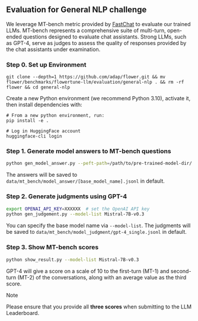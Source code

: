 ## Evaluation for General NLP challenge

We leverage MT-bench metric provided by [FastChat](https://github.com/lm-sys/FastChat) to evaluate our trained LLMs.
MT-bench represents a comprehensive suite of multi-turn, open-ended questions designed to evaluate chat assistants.
Strong LLMs, such as GPT-4, serve as judges to assess the quality of responses provided by the chat assistants under examination.

### Step 0. Set up Environment

```shell
git clone --depth=1 https://github.com/adap/flower.git && mv flower/benchmarks/flowertune-llm/evaluation/general-nlp . && rm -rf flower && cd general-nlp
```

Create a new Python environment (we recommend Python 3.10), activate it, then install dependencies with:

```shell
# From a new python environment, run:
pip install -e .

# Log in HuggingFace account
huggingface-cli login
```


### Step 1. Generate model answers to MT-bench questions

```bash
python gen_model_answer.py --peft-path=/path/to/pre-trained-model-dir/ # e.g., ./peft_1
```
The answers will be saved to `data/mt_bench/model_answer/[base_model_name].jsonl` in default.


### Step 2. Generate judgments using GPT-4 
```bash
export OPENAI_API_KEY=XXXXXX  # set the OpenAI API key
python gen_judgement.py --model-list Mistral-7B-v0.3
```

You can specify the base model name via `--model-list`.
The judgments will be saved to `data/mt_bench/model_judgment/gpt-4_single.jsonl` in default.

### Step 3. Show MT-bench scores

```bash
python show_result.py --model-list Mistral-7B-v0.3
```
GPT-4 will give a score on a scale of 10 to the first-turn (MT-1) and second-turn (MT-2) of the conversations, along with an average value as the third score.

> [!NOTE]
> Please ensure that you provide all **three scores** when submitting to the LLM Leaderboard.
